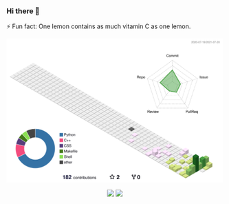 ### Hi there 👋
⚡ Fun fact: One lemon contains as much vitamin C as one lemon.

![](./profile-3d-contrib/profile-season-animate.svg)

<div align="center">
<img src="https://github-readme-stats.vercel.app/api?username=urasakikeisuke&count_private=true&hide=stars&show_icons=true&theme=buefy&hide_border=true">
<img src="https://github-readme-stats.vercel.app/api/top-langs/?username=urasakikeisuke&langs_count=10&layout=compact&theme=buefy&hide_border=true">
</div>
